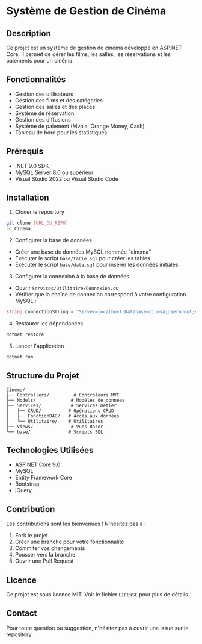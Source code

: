 # Système de Gestion de Cinéma

## Description
Ce projet est un système de gestion de cinéma développé en ASP.NET Core. Il permet de gérer les films, les salles, les réservations et les paiements pour un cinéma.

## Fonctionnalités
- Gestion des utilisateurs
- Gestion des films et des catégories
- Gestion des salles et des places
- Système de réservation
- Gestion des diffusions
- Système de paiement (Mvola, Orange Money, Cash)
- Tableau de bord pour les statistiques

## Prérequis
- .NET 9.0 SDK
- MySQL Server 8.0 ou supérieur
- Visual Studio 2022 ou Visual Studio Code

## Installation

1. Cloner le repository
```bash
git clone [URL_DU_REPO]
cd Cinema
```

2. Configurer la base de données
- Créer une base de données MySQL nommée "cinema"
- Exécuter le script `base/table.sql` pour créer les tables
- Exécuter le script `base/data.sql` pour insérer les données initiales

3. Configurer la connexion à la base de données
- Ouvrir `Services/Utilitaire/Connexion.cs`
- Vérifier que la chaîne de connexion correspond à votre configuration MySQL :
```csharp
string connectionString = "Server=localhost;Database=cinema;User=root;Password=root;";
```

4. Restaurer les dépendances
```bash
dotnet restore
```

5. Lancer l'application
```bash
dotnet run
```

## Structure du Projet
```
Cinema/
├── Controllers/         # Contrôleurs MVC
├── Models/             # Modèles de données
├── Services/           # Services métier
│   ├── CRUD/          # Opérations CRUD
│   ├── FonctionDAO/   # Accès aux données
│   └── Utilitaire/    # Utilitaires
├── Views/              # Vues Razor
└── base/              # Scripts SQL
```

## Technologies Utilisées
- ASP.NET Core 9.0
- MySQL
- Entity Framework Core
- Bootstrap
- jQuery

## Contribution
Les contributions sont les bienvenues ! N'hésitez pas à :
1. Fork le projet
2. Créer une branche pour votre fonctionnalité
3. Commiter vos changements
4. Pousser vers la branche
5. Ouvrir une Pull Request

## Licence
Ce projet est sous licence MIT. Voir le fichier `LICENSE` pour plus de détails.

## Contact
Pour toute question ou suggestion, n'hésitez pas à ouvrir une issue sur le repository. 